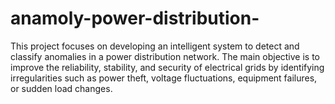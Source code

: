 # anamoly-power-distribution-
This project focuses on developing an intelligent system to detect and classify anomalies in a power distribution network. The main objective is to improve the reliability, stability, and security of electrical grids by identifying irregularities such as power theft, voltage fluctuations, equipment failures, or sudden load changes.
